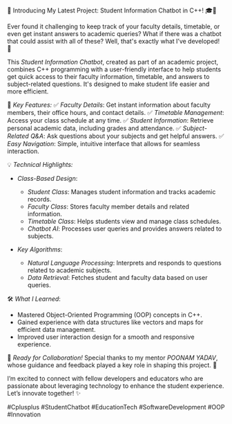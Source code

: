 🚀 Introducing My Latest Project: Student Information Chatbot in C++! 🎓🤖

Ever found it challenging to keep track of your faculty details, timetable, or even get instant answers to academic queries? What if there was a chatbot that could assist with all of these? Well, that's exactly what I’ve developed! 🎉

This *Student Information Chatbot*, created as part of an academic project, combines C++ programming with a user-friendly interface to help students get quick access to their faculty information, timetable, and answers to subject-related questions. It's designed to make student life easier and more efficient. 

🔑 *Key Features:*
✅ *Faculty Details*: Get instant information about faculty members, their office hours, and contact details.
✅ *Timetable Management*: Access your class schedule at any time.
✅ *Student Information*: Retrieve personal academic data, including grades and attendance.
✅ *Subject-Related Q&A*: Ask questions about your subjects and get helpful answers.
✅ *Easy Navigation*: Simple, intuitive interface that allows for seamless interaction.

💡 *Technical Highlights:*
- *Class-Based Design*:
  - *Student Class*: Manages student information and tracks academic records.
  - *Faculty Class*: Stores faculty member details and related information.
  - *Timetable Class*: Helps students view and manage class schedules.
  - *Chatbot AI*: Processes user queries and provides answers related to subjects.

- *Key Algorithms*:
  - *Natural Language Processing*: Interprets and responds to questions related to academic subjects.
  - *Data Retrieval*: Fetches student and faculty data based on user queries.

🛠 *What I Learned*:
- Mastered Object-Oriented Programming (OOP) concepts in C++.
- Gained experience with data structures like vectors and maps for efficient data management.
- Improved user interaction design for a smooth and responsive experience.

🚀 *Ready for Collaboration!*
Special thanks to my mentor *POONAM YADAV*, whose guidance and feedback played a key role in shaping this project. 🙌

I’m excited to connect with fellow developers and educators who are passionate about leveraging technology to enhance the student experience. Let’s innovate together! ✨

#Cplusplus #StudentChatbot #EducationTech #SoftwareDevelopment #OOP #Innovation
